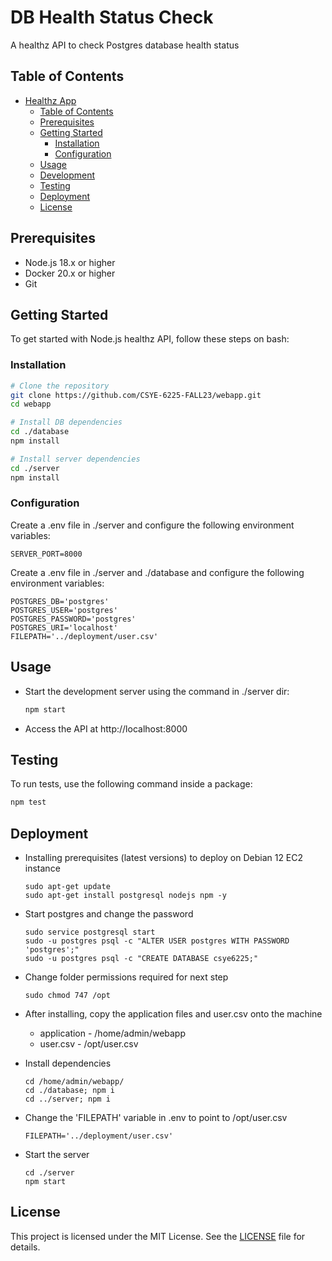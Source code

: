 # DB Health Status Check

A healthz API to check Postgres database health status

## Table of Contents

- [Healthz App](#db-health-status-check)
  - [Table of Contents](#table-of-contents)
  - [Prerequisites](#prerequisites)
  - [Getting Started](#getting-started)
    - [Installation](#installation)
    - [Configuration](#configuration)
  - [Usage](#usage)
  - [Development](#development)
  - [Testing](#testing)
  - [Deployment](#deployment)
  - [License](#license)

## Prerequisites

- Node.js 18.x or higher
- Docker 20.x or higher
- Git

## Getting Started

To get started with Node.js healthz API, follow these steps on bash:

### Installation

```bash
# Clone the repository
git clone https://github.com/CSYE-6225-FALL23/webapp.git
cd webapp

# Install DB dependencies
cd ./database
npm install

# Install server dependencies
cd ./server
npm install
```

### Configuration
Create a .env file in ./server and configure the following environment variables:
```env
SERVER_PORT=8000
```

Create a .env file in ./server and ./database and configure the following environment variables:
```env
POSTGRES_DB='postgres'
POSTGRES_USER='postgres'
POSTGRES_PASSWORD='postgres'
POSTGRES_URI='localhost'
FILEPATH='../deployment/user.csv'
```

## Usage
- Start the development server using the command in ./server dir: 
  ```bash
  npm start
  ```
- Access the API at http://localhost:8000

## Testing
To run tests, use the following command inside a package:
```bash
npm test
```
## Deployment
- Installing prerequisites (latest versions) to deploy on Debian 12 EC2 instance
  ```
  sudo apt-get update
  sudo apt-get install postgresql nodejs npm -y
  ```

- Start postgres and change the password
  ```
  sudo service postgresql start
  sudo -u postgres psql -c "ALTER USER postgres WITH PASSWORD 'postgres';"
  sudo -u postgres psql -c "CREATE DATABASE csye6225;"
  ```

- Change folder permissions required for next step
  ```
  sudo chmod 747 /opt
  ```

- After installing, copy the application files and user.csv onto the machine
  - application - /home/admin/webapp
  - user.csv - /opt/user.csv

- Install dependencies
  ```
  cd /home/admin/webapp/
  cd ./database; npm i
  cd ../server; npm i
  ```

- Change the 'FILEPATH' variable in .env to point to /opt/user.csv
  ```
  FILEPATH='../deployment/user.csv'
  ```

- Start the server
  ```
  cd ./server
  npm start
  ```
## License
This project is licensed under the MIT License. See the [LICENSE](.\LICENSE) file for details.